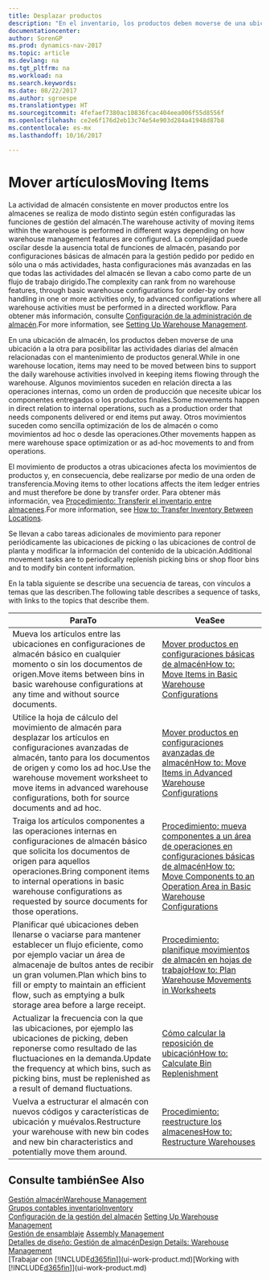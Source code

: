 ```yaml
---
title: Desplazar productos
description: "En el inventario, los productos deben moverse de una ubicación a la otra para posibilitar las actividades diarias del almacén relacionadas con el mantenimiento de productos general. Algunos movimientos suceden en relación directa a las operaciones internas, como un orden de producción que necesite ubicar los componentes entregados o los productos finales. Otros movimientos suceden como sencilla optimización de los de almacén o como movimientos ad hoc o desde las operaciones."
documentationcenter: 
author: SorenGP
ms.prod: dynamics-nav-2017
ms.topic: article
ms.devlang: na
ms.tgt_pltfrm: na
ms.workload: na
ms.search.keywords: 
ms.date: 08/22/2017
ms.author: sgroespe
ms.translationtype: HT
ms.sourcegitcommit: 4fefaef7380ac10836fcac404eea006f55d8556f
ms.openlocfilehash: ce2e6f176d2eb13c74e54e903d284a41948d87b8
ms.contentlocale: es-mx
ms.lasthandoff: 10/16/2017

---
```

# <a name="moving-items"></a><span data-ttu-id="eb7ce-105">Mover artículos</span><span class="sxs-lookup"><span data-stu-id="eb7ce-105">Moving Items</span></span>
<span data-ttu-id="eb7ce-106">La actividad de almacén consistente en mover productos entre los almacenes se realiza de modo distinto según estén configuradas las funciones de gestión del almacén.</span><span class="sxs-lookup"><span data-stu-id="eb7ce-106">The warehouse activity of moving items within the warehouse is performed in different ways depending on how warehouse management features are configured.</span></span> <span data-ttu-id="eb7ce-107">La complejidad puede oscilar desde la ausencia total de funciones de almacén, pasando por configuraciones básicas de almacén para la gestión pedido por pedido en sólo una o más actividades, hasta configuraciones más avanzadas en las que todas las actividades del almacén se llevan a cabo como parte de un flujo de trabajo dirigido.</span><span class="sxs-lookup"><span data-stu-id="eb7ce-107">The complexity can rank from no warehouse features, through basic warehouse configurations for order-by order handling in one or more activities only, to advanced configurations where all warehouse activities must be performed in a directed workflow.</span></span> <span data-ttu-id="eb7ce-108">Para obtener más información, consulte [Configuración de la administración de almacén](warehouse-setup-warehouse.md).</span><span class="sxs-lookup"><span data-stu-id="eb7ce-108">For more information, see [Setting Up Warehouse Management](warehouse-setup-warehouse.md).</span></span>

<span data-ttu-id="eb7ce-109">En una ubicación de almacén, los productos deben moverse de una ubicación a la otra para posibilitar las actividades diarias del almacén relacionadas con el mantenimiento de productos general.</span><span class="sxs-lookup"><span data-stu-id="eb7ce-109">While in one warehouse location, items may need to be moved between bins to support the daily warehouse activities involved in keeping items flowing through the warehouse.</span></span> <span data-ttu-id="eb7ce-110">Algunos movimientos suceden en relación directa a las operaciones internas, como un orden de producción que necesite ubicar los componentes entregados o los productos finales.</span><span class="sxs-lookup"><span data-stu-id="eb7ce-110">Some movements happen in direct relation to internal operations, such as a production order that needs components delivered or end items put away.</span></span> <span data-ttu-id="eb7ce-111">Otros movimientos suceden como sencilla optimización de los de almacén o como movimientos ad hoc o desde las operaciones.</span><span class="sxs-lookup"><span data-stu-id="eb7ce-111">Other movements happen as mere warehouse space optimization or as ad-hoc movements to and from operations.</span></span>

<span data-ttu-id="eb7ce-112">El movimiento de productos a otras ubicaciones afecta los movimientos de productos y, en consecuencia, debe realizarse por medio de una orden de transferencia.</span><span class="sxs-lookup"><span data-stu-id="eb7ce-112">Moving items to other locations affects the item ledger entries and must therefore be done by transfer order.</span></span> <span data-ttu-id="eb7ce-113">Para obtener más información, vea [Procedimiento: Transferir el inventario entre almacenes](inventory-how-transfer-between-locations.md).</span><span class="sxs-lookup"><span data-stu-id="eb7ce-113">For more information, see [How to: Transfer Inventory Between Locations](inventory-how-transfer-between-locations.md).</span></span>  

<span data-ttu-id="eb7ce-114">Se llevan a cabo tareas adicionales de movimiento para reponer periódicamente las ubicaciones de picking o las ubicaciones de control de planta y modificar la información del contenido de la ubicación.</span><span class="sxs-lookup"><span data-stu-id="eb7ce-114">Additional movement tasks are to periodically replenish picking bins or shop floor bins and to modify bin content information.</span></span>  

 <span data-ttu-id="eb7ce-115">En la tabla siguiente se describe una secuencia de tareas, con vínculos a temas que las describen.</span><span class="sxs-lookup"><span data-stu-id="eb7ce-115">The following table describes a sequence of tasks, with links to the topics that describe them.</span></span>   

|<span data-ttu-id="eb7ce-116">**Para**</span><span class="sxs-lookup"><span data-stu-id="eb7ce-116">**To**</span></span>|<span data-ttu-id="eb7ce-117">**Vea**</span><span class="sxs-lookup"><span data-stu-id="eb7ce-117">**See**</span></span>|  
|------------|-------------|  
|<span data-ttu-id="eb7ce-118">Mueva los artículos entre las ubicaciones en configuraciones de almacén básico en cualquier momento o sin los documentos de origen.</span><span class="sxs-lookup"><span data-stu-id="eb7ce-118">Move items between bins in basic warehouse configurations at any time and without source documents.</span></span>|[<span data-ttu-id="eb7ce-119">Mover productos en configuraciones básicas de almacén</span><span class="sxs-lookup"><span data-stu-id="eb7ce-119">How to: Move Items in Basic Warehouse Configurations</span></span>](warehouse-how-to-move-items-ad-hoc-in-basic-warehousing.md)|
|<span data-ttu-id="eb7ce-120">Utilice la hoja de cálculo del movimiento de almacén para desplazar los artículos en configuraciones avanzadas de almacén, tanto para los documentos de origen y como los ad hoc.</span><span class="sxs-lookup"><span data-stu-id="eb7ce-120">Use the warehouse movement worksheet to move items in advanced warehouse configurations, both for source documents and ad hoc.</span></span>|[<span data-ttu-id="eb7ce-121">Mover productos en configuraciones avanzadas de almacén</span><span class="sxs-lookup"><span data-stu-id="eb7ce-121">How to: Move Items in Advanced Warehouse Configurations</span></span>](warehouse-how-to-move-items-in-advanced-warehousing.md)|  
|<span data-ttu-id="eb7ce-122">Traiga los artículos componentes a las operaciones internas en configuraciones de almacén básico que solicita los documentos de origen para aquellos operaciones.</span><span class="sxs-lookup"><span data-stu-id="eb7ce-122">Bring component items to internal operations in basic warehouse configurations as requested by source documents for those operations.</span></span>|[<span data-ttu-id="eb7ce-123">Procedimiento: mueva componentes a un área de operaciones en configuraciones básicas de almacén</span><span class="sxs-lookup"><span data-stu-id="eb7ce-123">How to: Move Components to an Operation Area in Basic Warehouse Configurations</span></span>](warehouse-how-to-move-components-to-an-operation-area-in-basic-warehousing.md)|
|<span data-ttu-id="eb7ce-124">Planificar qué ubicaciones deben llenarse o vaciarse para mantener establecer un flujo eficiente, como por ejemplo vaciar un área de almacenaje de bultos antes de recibir un gran volumen.</span><span class="sxs-lookup"><span data-stu-id="eb7ce-124">Plan which bins to fill or empty to maintain an efficient flow, such as emptying a bulk storage area before a large receipt.</span></span>|[<span data-ttu-id="eb7ce-125">Procedimiento: planifique movimientos de almacén en hojas de trabajo</span><span class="sxs-lookup"><span data-stu-id="eb7ce-125">How to: Plan Warehouse Movements in Worksheets</span></span>](warehouse-how-to-plan-warehouse-movements-in-worksheets.md)|
|<span data-ttu-id="eb7ce-126">Actualizar la frecuencia con la que las ubicaciones, por ejemplo las ubicaciones de picking, deben reponerse como resultado de las fluctuaciones en la demanda.</span><span class="sxs-lookup"><span data-stu-id="eb7ce-126">Update the frequency at which bins, such as picking bins, must be replenished as a result of demand fluctuations.</span></span>|[<span data-ttu-id="eb7ce-127">Cómo calcular la reposición de ubicación</span><span class="sxs-lookup"><span data-stu-id="eb7ce-127">How to: Calculate Bin Replenishment</span></span>](warehouse-how-to-calculate-bin-replenishment.md)|
|<span data-ttu-id="eb7ce-128">Vuelva a estructurar el almacén con nuevos códigos y características de ubicación y muévalos.</span><span class="sxs-lookup"><span data-stu-id="eb7ce-128">Restructure your warehouse with new bin codes and new bin characteristics and potentially move them around.</span></span>|[<span data-ttu-id="eb7ce-129">Procedimiento: reestructure los almacenes</span><span class="sxs-lookup"><span data-stu-id="eb7ce-129">How to: Restructure Warehouses</span></span>](warehouse-how-to-restructure-warehouses.md)|  

## <a name="see-also"></a><span data-ttu-id="eb7ce-130">Consulte también</span><span class="sxs-lookup"><span data-stu-id="eb7ce-130">See Also</span></span>  
[<span data-ttu-id="eb7ce-131">Gestión almacén</span><span class="sxs-lookup"><span data-stu-id="eb7ce-131">Warehouse Management</span></span>](warehouse-manage-warehouse.md)  
[<span data-ttu-id="eb7ce-132">Grupos contables inventario</span><span class="sxs-lookup"><span data-stu-id="eb7ce-132">Inventory</span></span>](inventory-manage-inventory.md)  
<span data-ttu-id="eb7ce-133">[Configuración de la gestión del almacén](warehouse-setup-warehouse.md)   </span><span class="sxs-lookup"><span data-stu-id="eb7ce-133">[Setting Up Warehouse Management](warehouse-setup-warehouse.md)   </span></span>  
<span data-ttu-id="eb7ce-134">[Gestión de ensamblaje](assembly-assemble-items.md)  </span><span class="sxs-lookup"><span data-stu-id="eb7ce-134">[Assembly Management](assembly-assemble-items.md)  </span></span>  
[<span data-ttu-id="eb7ce-135">Detalles de diseño: Gestión de almacén</span><span class="sxs-lookup"><span data-stu-id="eb7ce-135">Design Details: Warehouse Management</span></span>](design-details-warehouse-management.md)  
<span data-ttu-id="eb7ce-136">[Trabajar con [!INCLUDE[d365fin](includes/d365fin_md.md)]](ui-work-product.md)</span><span class="sxs-lookup"><span data-stu-id="eb7ce-136">[Working with [!INCLUDE[d365fin](includes/d365fin_md.md)]](ui-work-product.md)</span></span>

